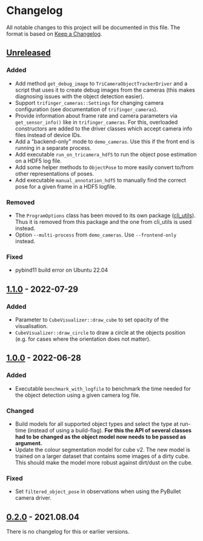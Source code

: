 # Changelog

All notable changes to this project will be documented in this file.
The format is based on [Keep a Changelog](https://keepachangelog.com/en/1.0.0/).

## [Unreleased]
### Added
- Add method `get_debug_image` to `TriCameraObjectTrackerDriver` and a script
  that uses it to create debug images from the cameras (this makes diagnosing
  issues with the object detection easier).
- Support `trifinger_cameras::Settings` for changing camera configuration (see
  documentation of `trifinger_cameras`).
- Provide information about frame rate and camera parameters via `get_sensor_info()`
  like in `trifinger_cameras`.  For this, overloaded constructors are added to the
  driver classes which accept camera info files instead of device IDs.
- Add a "backend-only" mode to `demo_cameras`.  Use this if the front end is running in
  a separate process.
- Add executable `run_on_tricamera_hdf5` to run the object pose estimation on a HDF5 log
  file.
- Add some helper methods to `ObjectPose` to more easily convert to/from other
  representations of poses.
- Add executable `manual_annotation_hdf5` to manually find the correct pose for a given
  frame in a HDF5 logfile.

### Removed
- The `ProgramOptions` class has been moved to its own package
  ([cli_utils](https://github.com/MPI-IS/cli_utils)).  Thus it is removed from
  this package and the one from cli_utils is used instead.
- Option `--multi-process` from `demo_cameras`.  Use `--frontend-only` instead.

### Fixed
- pybind11 build error on Ubuntu 22.04


## [1.1.0] - 2022-07-29
### Added
- Parameter to `CubeVisualizer::draw_cube` to set opacity of the visualisation.
- `CubeVisualizer::draw_circle` to draw a circle at the objects position (e.g.
  for cases where the orientation does not matter).

## [1.0.0] - 2022-06-28
### Added
- Executable `benchmark_with_logfile` to benchmark the time needed for the
  object detection using a given camera log file.

### Changed
- Build models for all supported object types and select the type at run-time
  (instead of using a build-flag).  **For this the API of several classes had to
  be changed as the object model now needs to be passed as argument.**
- Update the colour segmentation model for cube v2.  The new model is trained on
  a larger dataset that contains some images of a dirty cube.  This should make
  the model more robust against dirt/dust on the cube.

### Fixed
- Set `filtered_object_pose` in observations when using the PyBullet camera
  driver.


## [0.2.0] - 2021.08.04

There is no changelog for this or earlier versions.


[Unreleased]: https://github.com/open-dynamic-robot-initiative/trifinger_object_tracking/compare/v1.1.0...HEAD
[1.1.0]: https://github.com/open-dynamic-robot-initiative/trifinger_object_tracking/compare/v1.0.0...v1.1.0
[1.0.0]: https://github.com/open-dynamic-robot-initiative/trifinger_object_tracking/compare/v0.2.0...v1.0.0
[0.2.0]: https://github.com/open-dynamic-robot-initiative/trifinger_object_tracking/releases/tag/v0.2.0
